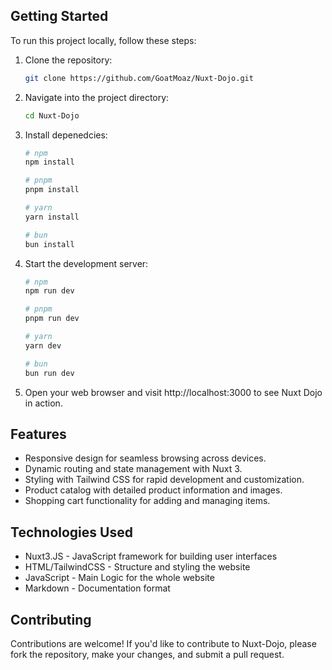 ## Getting Started

To run this project locally, follow these steps:
1. Clone the repository:
    ```bash
    git clone https://github.com/GoatMoaz/Nuxt-Dojo.git
    ```
2. Navigate into the project directory:
    ```bash
    cd Nuxt-Dojo
    ```
3. Install depenedcies:
    ```bash
    # npm
    npm install

    # pnpm
    pnpm install

    # yarn
    yarn install

    # bun
    bun install
    ```
4. Start the development server:
    ```bash
    # npm
    npm run dev

    # pnpm
    pnpm run dev

    # yarn
    yarn dev

    # bun
    bun run dev
    ```
5. Open your web browser and visit http://localhost:3000 to see Nuxt Dojo in action.

## Features

- Responsive design for seamless browsing across devices.
- Dynamic routing and state management with Nuxt 3.
- Styling with Tailwind CSS for rapid development and customization.
- Product catalog with detailed product information and images.
- Shopping cart functionality for adding and managing items.

## Technologies Used

- Nuxt3.JS - JavaScript framework for building user interfaces
- HTML/TailwindCSS - Structure and styling the website
- JavaScript - Main Logic for the whole website
- Markdown - Documentation format

## Contributing

Contributions are welcome! If you'd like to contribute to Nuxt-Dojo, please fork the repository, make your changes, and submit a pull request.
